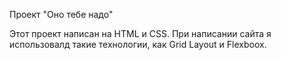 Проект "Оно тебе надо" 

Этот проект написан на HTML и CSS. При написании сайта я использовалд такие технологии, как Grid Layout и Flexboox.